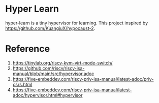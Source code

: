 # Hyper Learn

hyper-learn is a tiny hypervisor for learning. This project inspired by <https://github.com/KuangjuX/hypocaust-2>.

# Reference

1. <https://tinylab.org/riscv-kvm-virt-mode-switch/>
2. <https://github.com/riscv/riscv-isa-manual/blob/main/src/hypervisor.adoc>
3. <https://five-embeddev.com/riscv-priv-isa-manual/latest-adoc/priv-csrs.html>
4. <https://five-embeddev.com/riscv-priv-isa-manual/latest-adoc/hypervisor.html#hypervisor>
